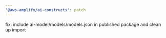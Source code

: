 ```yaml
---
'@aws-amplify/ai-constructs': patch
---
```


fix: include ai-model/models/models.json in published package and clean up import
